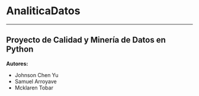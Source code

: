 # AnaliticaDatos
---
## Proyecto de Calidad y Minería de Datos en Python

**Autores:**  
- Johnson Chen Yu
- Samuel Arroyave  
- Mcklaren Tobar  
